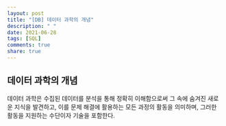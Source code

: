 ```yaml
---
layout: post
title: "[DB] 데이터 과학의 개념"
description: " "
date: 2021-06-28
tags: [SQL]
comments: true
share: true
---
```


## 데이터 과학의 개념

데이터 과학은 수집된 데이터를 분석을 통해 정확히 이해함으로써 그 속에 숨겨진 새로운 지식을 발견하고, 이를 문제 해결에 활용하는 모든 과정의 활동을 의미하며, 그러한 활동을 지원하는 수단이자 기술을 포함한다.
